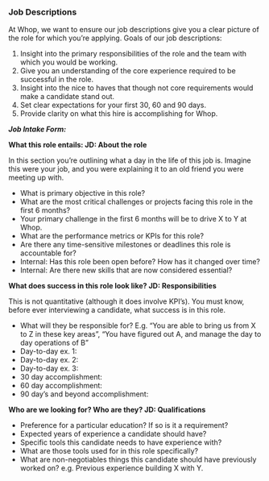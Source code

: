 ### Job Descriptions

At Whop, we want to ensure our job descriptions give you a clear picture of the role for which you’re applying. Goals of our job descriptions:

1. Insight into the primary responsibilities of the role and the team with which you would be working.
2. Give you an understanding of the core experience required to be successful in the role.
3. Insight into the nice to haves that though not core requirements would make a candidate stand out.
4. Set clear expectations for your first 30, 60 and 90 days.
5. Provide clarity on what this hire is accomplishing for Whop.

***Job Intake Form:***

**What this role entails: JD: About the role**

In this section you’re outlining what a day in the life of this job is. Imagine this were your job, and you were explaining it to an old friend you were meeting up with.

- What is primary objective in this role?
- What are the most critical challenges or projects facing this role in the first 6 months?
- Your primary challenge in the first 6 months will be to drive X to Y at Whop.
- What are the performance metrics or KPIs for this role?
- Are there any time-sensitive milestones or deadlines this role is accountable for?
- Internal: Has this role been open before? How has it changed over time?
- Internal: Are there new skills that are now considered essential?

**What does success in this role look like? JD: Responsibilities**

This is not quantitative (although it does involve KPI’s). You must know, before ever interviewing a candidate, what success is in this role. 

- What will they be responsible for? E.g. “You are able to bring us from X to Z in these key areas”, “You have figured out A, and manage the day to day operations of B”
- Day-to-day ex. 1:
- Day-to-day ex. 2:
- Day-to-day ex. 3:
- 30 day accomplishment:
- 60 day accomplishment:
- 90 day’s and beyond accomplishment:

**Who are we looking for? Who are they? JD: Qualifications**

- Preference for a particular education? If so is it a requirement?
- Expected years of experience a candidate should have?
- Specific tools this candidate needs to have experience with?
- What are those tools used for in this role specifically?
- What are non-negotiables things this candidate should have previously worked on? e.g. Previous experience building X with Y.
